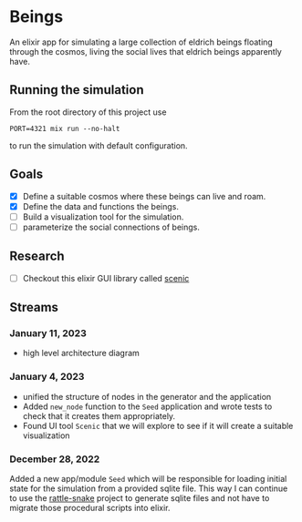 # Beings

An elixir app for simulating a large collection of eldrich beings floating through the cosmos, living the social
lives that eldrich beings apparently have.

## Running the simulation

From the root directory of this project use

``` shell
PORT=4321 mix run --no-halt 
```

to run the simulation with default configuration.

## Goals 

- [x] Define a suitable cosmos where these beings can live and roam.
- [x] Define the data and functions the beings. 
- [ ] Build a visualization tool for the simulation.
- [ ] parameterize the social connections of beings.

## Research

- [ ] Checkout this elixir GUI library called
[scenic](https://hexdocs.pm/scenic/overview_general.html)


## Streams

### January 11, 2023

- high level architecture diagram

### January 4, 2023

- unified the structure of nodes in the generator and 
  the application
- Added `new_node` function to the `Seed` application
  and wrote tests to check that it creates them appropriately.
- Found UI tool `Scenic` that we will explore to see
  if it will create a suitable visualization

### December 28, 2022

Added a new app/module `Seed` which will be
responsible for loading initial state for 
the simulation from a provided sqlite file.
This way I can continue to use the 
[rattle-snake](https://github.com/joedaws/rattle-snake)
project to generate sqlite files and not 
have to migrate those procedural scripts into
elixir.

